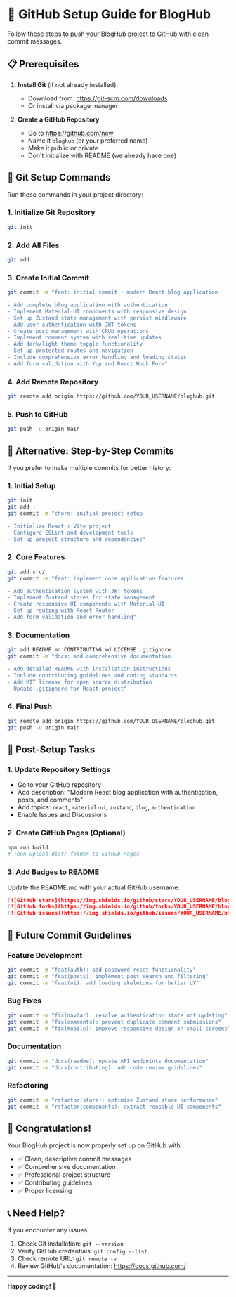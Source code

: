 # 🚀 GitHub Setup Guide for BlogHub

Follow these steps to push your BlogHub project to GitHub with clean commit messages.

## 📋 Prerequisites

1. **Install Git** (if not already installed):
   - Download from: https://git-scm.com/downloads
   - Or install via package manager

2. **Create a GitHub Repository**:
   - Go to https://github.com/new
   - Name it `bloghub` (or your preferred name)
   - Make it public or private
   - Don't initialize with README (we already have one)

## 🔧 Git Setup Commands

Run these commands in your project directory:

### 1. Initialize Git Repository
```bash
git init
```

### 2. Add All Files
```bash
git add .
```

### 3. Create Initial Commit
```bash
git commit -m "feat: initial commit - modern React blog application

- Add complete blog application with authentication
- Implement Material-UI components with responsive design
- Set up Zustand state management with persist middleware
- Add user authentication with JWT tokens
- Create post management with CRUD operations
- Implement comment system with real-time updates
- Add dark/light theme toggle functionality
- Set up protected routes and navigation
- Include comprehensive error handling and loading states
- Add form validation with Yup and React Hook Form"
```

### 4. Add Remote Repository
```bash
git remote add origin https://github.com/YOUR_USERNAME/bloghub.git
```

### 5. Push to GitHub
```bash
git push -u origin main
```

## 📝 Alternative: Step-by-Step Commits

If you prefer to make multiple commits for better history:

### 1. Initial Setup
```bash
git init
git add .
git commit -m "chore: initial project setup

- Initialize React + Vite project
- Configure ESLint and development tools
- Set up project structure and dependencies"
```

### 2. Core Features
```bash
git add src/
git commit -m "feat: implement core application features

- Add authentication system with JWT tokens
- Implement Zustand stores for state management
- Create responsive UI components with Material-UI
- Set up routing with React Router
- Add form validation and error handling"
```

### 3. Documentation
```bash
git add README.md CONTRIBUTING.md LICENSE .gitignore
git commit -m "docs: add comprehensive documentation

- Add detailed README with installation instructions
- Include contributing guidelines and coding standards
- Add MIT license for open source distribution
- Update .gitignore for React project"
```

### 4. Final Push
```bash
git remote add origin https://github.com/YOUR_USERNAME/bloghub.git
git push -u origin main
```

## 🎯 Post-Setup Tasks

### 1. Update Repository Settings
- Go to your GitHub repository
- Add description: "Modern React blog application with authentication, posts, and comments"
- Add topics: `react`, `material-ui`, `zustand`, `blog`, `authentication`
- Enable Issues and Discussions

### 2. Create GitHub Pages (Optional)
```bash
npm run build
# Then upload dist/ folder to GitHub Pages
```

### 3. Add Badges to README
Update the README.md with your actual GitHub username:

```markdown
[![GitHub stars](https://img.shields.io/github/stars/YOUR_USERNAME/bloghub?style=social)](https://github.com/YOUR_USERNAME/bloghub)
[![GitHub forks](https://img.shields.io/github/forks/YOUR_USERNAME/bloghub?style=social)](https://github.com/YOUR_USERNAME/bloghub)
[![GitHub issues](https://img.shields.io/github/issues/YOUR_USERNAME/bloghub)](https://github.com/YOUR_USERNAME/bloghub/issues)
```

## 🔄 Future Commit Guidelines

### Feature Development
```bash
git commit -m "feat(auth): add password reset functionality"
git commit -m "feat(posts): implement post search and filtering"
git commit -m "feat(ui): add loading skeletons for better UX"
```

### Bug Fixes
```bash
git commit -m "fix(navbar): resolve authentication state not updating"
git commit -m "fix(comments): prevent duplicate comment submissions"
git commit -m "fix(mobile): improve responsive design on small screens"
```

### Documentation
```bash
git commit -m "docs(readme): update API endpoints documentation"
git commit -m "docs(contributing): add code review guidelines"
```

### Refactoring
```bash
git commit -m "refactor(store): optimize Zustand store performance"
git commit -m "refactor(components): extract reusable UI components"
```

## 🎉 Congratulations!

Your BlogHub project is now properly set up on GitHub with:
- ✅ Clean, descriptive commit messages
- ✅ Comprehensive documentation
- ✅ Professional project structure
- ✅ Contributing guidelines
- ✅ Proper licensing

## 📞 Need Help?

If you encounter any issues:
1. Check Git installation: `git --version`
2. Verify GitHub credentials: `git config --list`
3. Check remote URL: `git remote -v`
4. Review GitHub's documentation: https://docs.github.com/

---

**Happy coding! 🚀** 